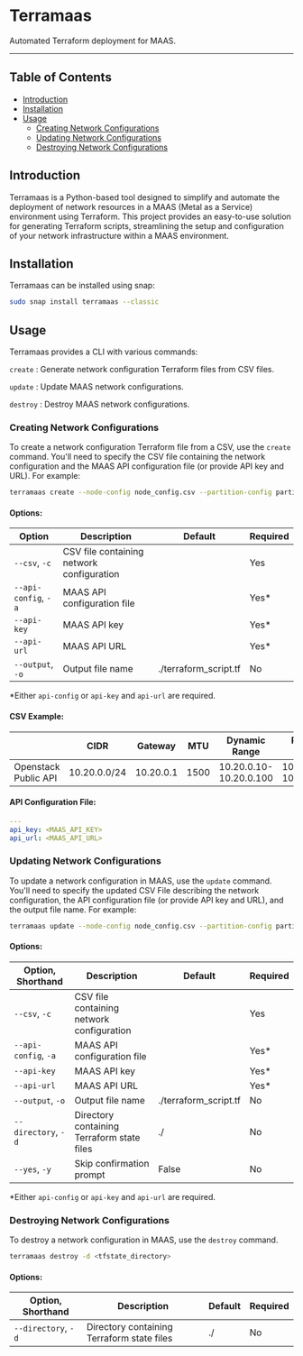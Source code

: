 # Terramaas

Automated Terraform deployment for MAAS.

---

## Table of Contents

- [Introduction](#introduction)
- [Installation](#installation)
- [Usage](#usage)
    - [Creating Network Configurations](#creating-network-configurations)
    - [Updating Network Configurations](#updating-network-configurations)
    - [Destroying Network Configurations](#destroying-network-configurations)

## Introduction

Terramaas is a Python-based tool designed to simplify and automate the deployment of network resources in a MAAS (Metal as a Service) environment using Terraform. This project provides an easy-to-use solution for generating Terraform scripts, streamlining the setup and configuration of your network infrastructure within a MAAS environment. 

## Installation

Terramaas can be installed using snap:

```bash
sudo snap install terramaas --classic
```
 
## Usage

Terramaas provides a CLI with various commands:

`create` : Generate network configuration Terraform files from CSV files.

`update` : Update MAAS network configurations.

`destroy` : Destroy MAAS network configurations.

### Creating Network Configurations

To create a network configuration Terraform file from a CSV, use the `create` command. You'll need to specify the CSV file containing the network configuration and the MAAS API configuration file (or provide API key and URL). For example:

```bash
terramaas create --node-config node_config.csv --partition-config partition_config.csv --network-config network_config.csv --api-config key.yaml
```

#### Options:
| Option | Description | Default | Required |
| --- | --- | --- | --- |
| `--csv`, `-c` | CSV file containing network configuration | | Yes |
| `--api-config`, `-a` | MAAS API configuration file | | Yes* |
| `--api-key` | MAAS API key | | Yes* |
| `--api-url` | MAAS API URL | | Yes* |
| `--output`, `-o` | Output file name | ./terraform_script.tf | No |

*Either `api-config` or `api-key` and `api-url` are required.

#### CSV Example:

| | CIDR | Gateway | MTU | Dynamic Range | Reserved Range | VLAN | Fabric |
| --- | --- | --- | --- | --- | --- | --- | --- |  
| Openstack Public API | 10.20.0.0/24 | 10.20.0.1 | 1500 | 10.20.0.10-10.20.0.100 | 10.20.0.101-10.20.0.200 | 412 | fab-2 |

#### API Configuration File:

```yaml
---
api_key: <MAAS_API_KEY>
api_url: <MAAS_API_URL>
```

### Updating Network Configurations

To update a network configuration in MAAS, use the `update` command. You'll need to specify the updated CSV File describing the network configuration, the API configuration file (or provide API key and URL), and the output file name. For example:

```bash
terramaas update --node-config node_config.csv --partition-config partition_config.csv --network-config network_config.csv --api-config key.yaml
```

#### Options:
| Option, Shorthand | Description | Default | Required |
| --- | --- | --- | --- |
| `--csv`, `-c` | CSV file containing network configuration | | Yes |
| `--api-config`, `-a` | MAAS API configuration file | | Yes* |
| `--api-key` | MAAS API key | | Yes* |
| `--api-url` | MAAS API URL | | Yes* |
| `--output`, `-o` | Output file name | ./terraform_script.tf | No |
| `--directory`, `-d` | Directory containing Terraform state files | ./ | No |
| `--yes`, `-y` | Skip confirmation prompt | False | No |

*Either `api-config` or `api-key` and `api-url` are required.


### Destroying Network Configurations

To destroy a network configuration in MAAS, use the `destroy` command.

```bash
terramaas destroy -d <tfstate_directory>
```

#### Options:
| Option, Shorthand | Description | Default | Required |
| --- | --- | --- | --- |
| `--directory`, `-d` | Directory containing Terraform state files | ./ | No |



